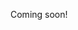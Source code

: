Coming soon!

<!--

https://www.youtube.com/watch?v=mM9m9uDlHno&list=PLDDE03B3BDCA1D9B1&index=2

-->
